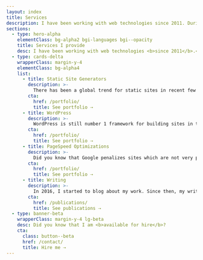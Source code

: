 ```yaml
---
layout: index
title: Services
description: I have been working with web technologies since 2011. During this period, I acquired a certain set of skills for building better websites.
sections:
  - type: hero-alpha
    elementClass: bg-alpha2 bgi-languages bgi--opacity
    title: Services I provide
    desc: I have been working with web technologies <b>since 2011</b>.<br>During this period, I acquired a certain set of skills for building websites.
  - type: cards-delta
    wrapperClass: margin-y-4
    elementClass: bg-alpha4
    list:
      - title: Static Site Generators
        description: >-
          There has been a global trend for static sites in recent few years. I have been lucky to recognize that trend and started to learn more about it back in 2017.<br>I have build more than a few static site using <b>Jekyll</b>, <b>Hugo</b>, <b>Hexo</b>, and <b>11ty</b>, like <a href="/portfolio/westwing/">Westwing</a>, <a href="/portfolio/dominodatalab/">Domino Data Lab</a>, and <a href="/portfolio/hanhanxue/">Han Han Xue</a>.
        cta:
          href: /portfolio/
          title: See portfolio ⇢
      - title: WordPress
        description: >-
          WordPress is still number 1 framework for building sites in the world. Buying a theme for WordPress is easy, but I always recommend developing a <b>new theme</b> from scratch.<br>I have build several custom themes, like the ones for <a href="/portfolio/creditcardinsider/">Credit Card Insider</a>, <a href="/portfolio/irinaandmatej/">Irina & Matej</a>, and <a href="/portfolio/yearbook-trase/">Trase Yearbook 2018</a>.
        cta:
          href: /portfolio/
          title: See portfolio ⇢
      - title: PageSpeed Optimizations
        description: >-
          Did you know that Google penalizes sites which are not very performant? For that reason, it is important have a fast site that follow the latest best practices, like Core Web Vitals. I have been optimizing PageSpeed score for several sites, including my own.
        cta:
          href: /portfolio/
          title: See portfolio ⇢
      - title: Writing
        description: >-
          In 2016, I started to blog about my work. Since then, my writing skills improved greatly and I have been publishing articles for publications like <b>CSS Tricks</b>, <b>LogRocket</b>, and <b>Toptal</b>.
        cta:
          href: /publications/
          title: See publications ⇢
  - type: banner-beta
    wrapperClass: margin-y-4 lg-beta
    desc: Did you know that I am <b>available for hire</b>?
    cta:
      class: button--beta
      href: /contact/
      title: Hire me ⇢
---
```

